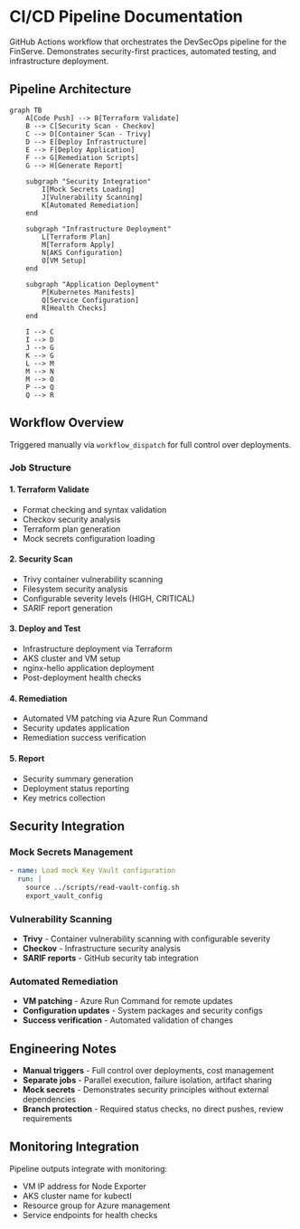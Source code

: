 # CI/CD Pipeline Documentation

GitHub Actions workflow that orchestrates the DevSecOps pipeline for the FinServe. Demonstrates security-first practices, automated testing, and infrastructure deployment.

## Pipeline Architecture

```mermaid
graph TB
    A[Code Push] --> B[Terraform Validate]
    B --> C[Security Scan - Checkov]
    C --> D[Container Scan - Trivy]
    D --> E[Deploy Infrastructure]
    E --> F[Deploy Application]
    F --> G[Remediation Scripts]
    G --> H[Generate Report]
    
    subgraph "Security Integration"
        I[Mock Secrets Loading]
        J[Vulnerability Scanning]
        K[Automated Remediation]
    end
    
    subgraph "Infrastructure Deployment"
        L[Terraform Plan]
        M[Terraform Apply]
        N[AKS Configuration]
        O[VM Setup]
    end
    
    subgraph "Application Deployment"
        P[Kubernetes Manifests]
        Q[Service Configuration]
        R[Health Checks]
    end
    
    I --> C
    I --> D
    J --> G
    K --> G
    L --> M
    M --> N
    M --> O
    P --> Q
    Q --> R
```

## Workflow Overview

Triggered manually via `workflow_dispatch` for full control over deployments.

### Job Structure

#### 1. Terraform Validate
- Format checking and syntax validation
- Checkov security analysis
- Terraform plan generation
- Mock secrets configuration loading

#### 2. Security Scan
- Trivy container vulnerability scanning
- Filesystem security analysis
- Configurable severity levels (HIGH, CRITICAL)
- SARIF report generation

#### 3. Deploy and Test
- Infrastructure deployment via Terraform
- AKS cluster and VM setup
- nginx-hello application deployment
- Post-deployment health checks

#### 4. Remediation
- Automated VM patching via Azure Run Command
- Security updates application
- Remediation success verification

#### 5. Report
- Security summary generation
- Deployment status reporting
- Key metrics collection

## Security Integration

### Mock Secrets Management
```yaml
- name: Load mock Key Vault configuration
  run: |
    source ../scripts/read-vault-config.sh
    export_vault_config
```

### Vulnerability Scanning
- **Trivy** - Container vulnerability scanning with configurable severity
- **Checkov** - Infrastructure security analysis
- **SARIF reports** - GitHub security tab integration

### Automated Remediation
- **VM patching** - Azure Run Command for remote updates
- **Configuration updates** - System packages and security configs
- **Success verification** - Automated validation of changes

## Engineering Notes

- **Manual triggers** - Full control over deployments, cost management
- **Separate jobs** - Parallel execution, failure isolation, artifact sharing
- **Mock secrets** - Demonstrates security principles without external dependencies
- **Branch protection** - Required status checks, no direct pushes, review requirements

## Monitoring Integration

Pipeline outputs integrate with monitoring:
- VM IP address for Node Exporter
- AKS cluster name for kubectl
- Resource group for Azure management
- Service endpoints for health checks
